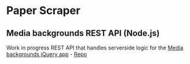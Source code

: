# Paper Scraper
## Media backgrounds REST API (Node.js)

Work in progress REST API that handles serverside logic for the [Media backgrounds jQuery app](http://www.icodejs.com/playpen/javascript/mediaBackgrounds/) - [Repo](https://github.com/icodejs/jQuery.mediaBackgrounds)